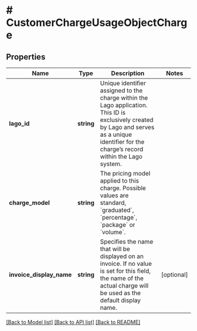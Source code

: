 # # CustomerChargeUsageObjectCharge

## Properties

Name | Type | Description | Notes
------------ | ------------- | ------------- | -------------
**lago_id** | **string** | Unique identifier assigned to the charge within the Lago application. This ID is exclusively created by Lago and serves as a unique identifier for the charge’s record within the Lago system. |
**charge_model** | **string** | The pricing model applied to this charge. Possible values are standard, &#x60;graduated&#x60;, &#x60;percentage&#x60;, &#x60;package&#x60; or &#x60;volume&#x60;. |
**invoice_display_name** | **string** | Specifies the name that will be displayed on an invoice. If no value is set for this field, the name of the actual charge will be used as the default display name. | [optional]

[[Back to Model list]](../../README.md#models) [[Back to API list]](../../README.md#endpoints) [[Back to README]](../../README.md)
